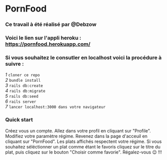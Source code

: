 # PornFood
    
###  Ce travail à été réalisé par @Debzow

### Voici le lien sur l'appli heroku :  https://pornfood.herokuapp.com/
  
### Si vous souhaitez le consutler en localhost voici la procédure à suivre :  
*1* `cloner ce repo`  
*2* `bundle install`  
*3* `rails db:create`  
*4* `rails db:migrate`  
*5* `rails db:seed`  
*6* `rails server`  
*7* `lancer localhost:3000 dans votre navigateur`  
  
### Quick start
Créez vous un compte. Allez dans votre profil en cliquant sur "Profile". Modifiez votre paramètre régime. Revenez dans la page d'acceuil en cliquant sur "PornFood". Les plats affichés respectent votre régime. Si vous souhaitez séléctionner un plat comme étant le favoris cliquez sur le titre du plat, puis cliquez sur le bouton "Choisir comme favorie".
Régalez-vous 😉 !!!
